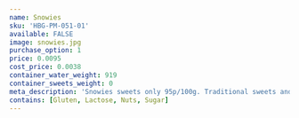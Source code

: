 ```yaml
---
name: Snowies
sku: 'HBG-PM-051-01'
available: FALSE
image: snowies.jpg
purchase_option: 1
price: 0.0095
cost_price: 0.0038
container_water_weight: 919
container_sweets_weight: 0
meta_description: 'Snowies sweets only 95p/100g. Traditional sweets and more at Humbugs Confectionery Store. Specialists in satisfying your sweet tooth!'
contains: [Gluten, Lactose, Nuts, Sugar]
---
```

